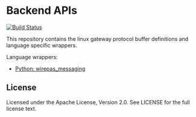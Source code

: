 # Backend APIs

[![Build Status](https://travis-ci.com/wirepas/backend-apis.svg?branch=master)](https://travis-ci.com/wirepas/backend-apis)

This repository contains the linux gateway protocol buffer definitions and
language specific wrappers.


Language wrappers:

- [Python: wirepas_messaging][here_python]


## License

Licensed under the Apache License, Version 2.0. See LICENSE for the full license text.


[here_python]: https://github.com/wirepas/backend-apis/tree/master/wrappers/python
